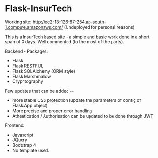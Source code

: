 # Flask-InsurTech

Working site:
http://ec2-13-126-87-254.ap-south-1.compute.amazonaws.com/ (Undeployed for personal reasons)

This is a InsurTech based site - a simple and basic work done in a short span of 3 days.
Well commented (to the most of the parts).


Backend - Packages:
- Flask
- Flask RESTFUL
- Flask SQLAlchemy  (ORM style)
- Flask Marshmallow
- Cryphtography

Few updates that can be added -- 
- more stable CSS protection (update the parameters of config of Flask.App object)
- More precise and proper error handling
- Athentication / Authorisation can be updated to be done through JWT

Frontend:
- Javascript
- JQuery
- Bootstrap 4
- No template used.


